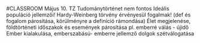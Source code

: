 #CLASSROOM 
Május 10. TZ
Tudománytörténet nem fontos
Ideális populáció jellemzői!
Hardy-Weinberg törvény érvényesül
fogalmak! (def és fogalom párosítása, körülményre a definíció rámondása)
Élet megjelenése, földtörténeti időszakok és események párosítása pl. emberré válás - újidő
Ember kialakulása, emberszabású- emberre jellemző dolgok szétválogatása